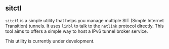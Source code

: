 sitctl
---

`sitctl` is a simple utility that helps you manage multiple SIT (Simple Internet Transition) tunnels. It uses `linbl` to talk to the `netlink` protocol directly. This tool aims to offers a simple way to host a IPv6 tunnel broker service.


This utility is currently under development.